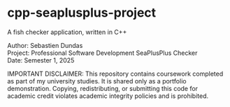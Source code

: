 # cpp-seaplusplus-project
A fish checker application, written in C++

Author: Sebastien Dundas  
Project: Professional Software Development SeaPlusPlus Checker  
Date: Semester 1, 2025  

IMPORTANT DISCLAIMER: This repository contains coursework completed as part of my university studies.
It is shared only as a portfolio demonstration.
Copying, redistributing, or submitting this code for academic credit violates academic integrity policies and is prohibited.
